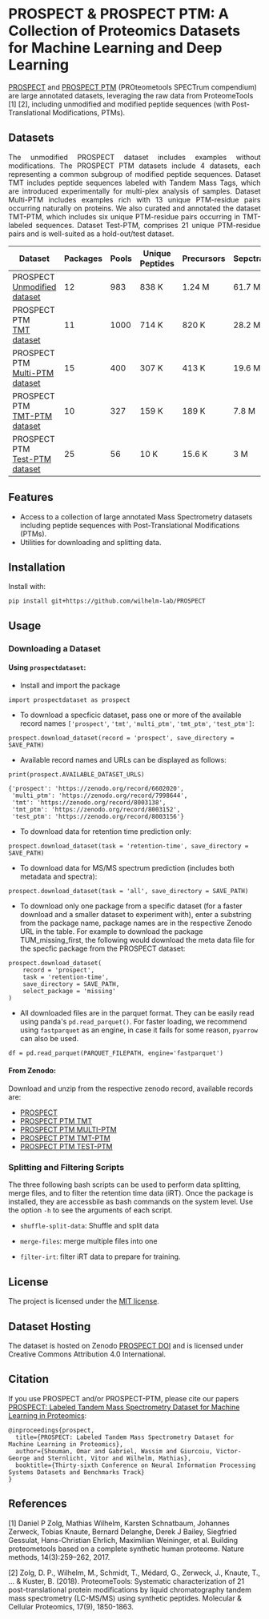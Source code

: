 # PROSPECT & PROSPECT PTM: A Collection of Proteomics Datasets for Machine Learning and Deep Learning

[PROSPECT](https://doi.org/10.5281/zenodo.6602020) and [PROSPECT PTM](https://doi.org/10.5281/zenodo.7998644) (PROteometools SPECTrum compendium) are large annotated datasets, leveraging the raw data from ProteomeTools [1] [2], including unmodified and modified peptide sequences (with Post-Translational Modifications, PTMs).

## Datasets

<p align="justify">
The unmodified PROSPECT dataset includes examples without modifications. The PROSPECT PTM datasets include 4 datasets, each representing a common subgroup of modified peptide sequences. Dataset TMT includes peptide sequences labeled with Tandem Mass Tags, which are introduced experimentally for multi-plex analysis of samples. Dataset Multi-PTM includes examples rich with 13 unique PTM-residue pairs occurring naturally on proteins. We also curated and annotated the dataset TMT-PTM, which includes six unique PTM-residue pairs occurring in TMT-labeled sequences. Dataset Test-PTM, comprises 21 unique PTM-residue pairs and is well-suited as a hold-out/test dataset.
</p>

Dataset | Packages | Pools | Unique Peptides | Precursors | Sepctra | Annotated Peaks | Raw Peaks
--- | --- | --- | --- |--- |--- |--- |---
PROSPECT<br> [Unmodified dataset](https://zenodo.org/record/6602020) | 12 | 983 | 838 K | 1.24 M | 61.7 M | 5.7 B | 24 B 
PROSPECT PTM <br> [TMT dataset](https://zenodo.org/record/8003138) | 11 | 1000 | 714 K | 820 K | 28.2 M | 1.8 B | 11.2 B 
PROSPECT PTM <br> [Multi-PTM dataset](https://zenodo.org/record/7998644) | 15 | 400 | 307 K | 413 K | 19.6 M | 2 B | 6 B 
PROSPECT PTM <br> [TMT-PTM dataset](https://zenodo.org/record/8003152) | 10 | 327 | 159 K | 189 K | 7.8 M | 511 M | 3 B 
PROSPECT PTM<br> [Test-PTM dataset](https://zenodo.org/record/8003156) |  25 | 56 | 10 K | 15.6 K | 3 M | 193 M | 732 M 

## Features

* Access to a collection of large annotated Mass Spectrometry datasets including peptide sequences with Post-Translational Modifications (PTMs).
* Utilities for downloading and splitting data.

## Installation

Install with:

```
pip install git+https://github.com/wilhelm-lab/PROSPECT
```
    
## Usage

### Downloading a Dataset

#### Using `prospectdataset`:

- Install and import the package

```
import prospectdataset as prospect 
```

- To download a specficic dataset, pass one or more of the available record names `['prospect'`, `'tmt'`, `'multi_ptm'`, `'tmt_ptm'`, `'test_ptm']`:
```
prospect.download_dataset(record = 'prospect', save_directory = SAVE_PATH)
```

- Available record names and URLs can be displayed as follows:
```
print(prospect.AVAILABLE_DATASET_URLS)

{'prospect': 'https://zenodo.org/record/6602020',
 'multi_ptm': 'https://zenodo.org/record/7998644',
 'tmt': 'https://zenodo.org/record/8003138',
 'tmt_ptm': 'https://zenodo.org/record/8003152',
 'test_ptm': 'https://zenodo.org/record/8003156'}
```

- To download data for retention time prediction only:
```
prospect.download_dataset(task = 'retention-time', save_directory = SAVE_PATH)
```

- To download data for MS/MS spectrum prediction (includes both metadata and spectra):
```
prospect.download_dataset(task = 'all', save_directory = SAVE_PATH)
```

- To download only one package from a specific dataset (for a faster download and a smaller dataset to experiment with), enter a substring from the package name, package names are in the respective Zenodo URL in the table. For example to download the package TUM_missing_first, the following would download the meta data file for the specfic package from the PROSPECT dataset:
```
prospect.download_dataset(
    record = 'prospect', 
    task = 'retention-time',
    save_directory = SAVE_PATH,
    select_package = 'missing'
) 
```

- All downloaded files are in the parquet format. They can be easily read using panda's `pd.read_parquet()`. For faster loading, we recommend using `fastparquet` as an engine, in case it fails for some reason, `pyarrow` can also be used.

```
df = pd.read_parquet(PARQUET_FILEPATH, engine='fastparquet')
```

#### From Zenodo:

Download and unzip from the respective zenodo record, available records are:
- [PROSPECT](https://zenodo.org/record/6602020)
- [PROSPECT PTM TMT](https://zenodo.org/record/8003138)
- [PROSPECT PTM MULTI-PTM](https://zenodo.org/record/7998644)
- [PROSPECT PTM TMT-PTM](https://zenodo.org/record/8003152)
- [PROSPECT PTM TEST-PTM](https://zenodo.org/record/8003156)

### Splitting and Filtering Scripts

The three following bash scripts can be used to perform data splitting, merge files, and to filter the retention time data (iRT). Once the package is installed, they are accessbile as bash commands on the system level. Use the option ```-h``` to see the arguments of each script. 

- ```shuffle-split-data```: Shuffle and split data

- ```merge-files```: merge multiple files into one

- ```filter-irt```: filter iRT data to prepare for training.

## License

The project is licensed under the [MIT license](https://github.com/wilhelm-lab/PROSPECT/blob/main/LICENSE).

## Dataset Hosting

The dataset is hosted on Zenodo [PROSPECT DOI](https://doi.org/10.5281/zenodo.6602020) and is licensed under Creative Commons Attribution 4.0 International.

## Citation

If you use PROSPECT and/or PROSPECT-PTM, please cite our papers [PROSPECT: Labeled Tandem Mass Spectrometry Dataset for Machine Learning in Proteomics](https://proceedings.neurips.cc/paper_files/paper/2022/hash/d42db1f74df54cb992b3956eb7f15a6f-Abstract-Datasets_and_Benchmarks.html):

```
@inproceedings{prospect,
  title={PROSPECT: Labeled Tandem Mass Spectrometry Dataset for Machine Learning in Proteomics},
  author={Shouman, Omar and Gabriel, Wassim and Giurcoiu, Victor-George and Sternlicht, Vitor and Wilhelm, Mathias},
  booktitle={Thirty-sixth Conference on Neural Information Processing Systems Datasets and Benchmarks Track}
}
```

## References

[1] Daniel P Zolg, Mathias Wilhelm, Karsten Schnatbaum, Johannes Zerweck, Tobias Knaute, Bernard Delanghe, Derek J Bailey, Siegfried Gessulat, Hans-Christian Ehrlich, Maximilian Weininger, et al. Building proteometools based on a complete synthetic human proteome. Nature methods, 14(3):259–262, 2017.

[2] Zolg, D. P., Wilhelm, M., Schmidt, T., Médard, G., Zerweck, J., Knaute, T., ... & Kuster, B. (2018). ProteomeTools: Systematic characterization of 21 post-translational protein modifications by liquid chromatography tandem mass spectrometry (LC-MS/MS) using synthetic peptides. Molecular & Cellular Proteomics, 17(9), 1850-1863.
